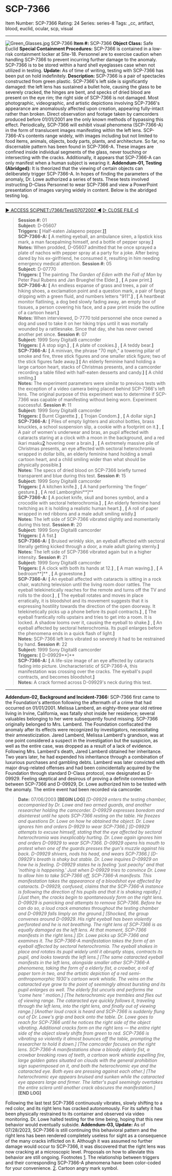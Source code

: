 # SCP-7366
Item Number: SCP-7366
Rating: 24
Series: series-8
Tags: _cc, artifact, blood, euclid, ocular, scp, visual

---

![Green_Glasses.jpg](https://scp-sandbox-3.wdfiles.com/local--files/an-eye-for-both-eyes-nickthebrick1/Green_Glasses.jpg)
SCP-7366
**Item #:** SCP-7366
**Object Class:** Safe Euclid
**Special Containment Procedures:** SCP-7366 is contained in a low-risk containment locker at Site-18. Personnel are to exercise caution when handling SCP-7366 to prevent incurring further damage to the anomaly. SCP-7366 is to be stored within a hard shell eyeglasses case when not utilized in testing.
**Update:** As of time of writing, testing with SCP-7366 has been put on hold indefinitely.
**Description:** SCP-7366 is a pair of spectacles constructed from green plastic. SCP-7366's left side is significantly damaged: the left lens has sustained a bullet hole, causing the glass to be severely cracked, the hinges are bent, and specks of dried blood are present on the eye rim; the right side of SCP-7366 is not damaged. Most photographic, videographic, and artistic depictions involving SCP-7366's appearance are anomalously affected upon creation, appearing fully-intact rather than broken. Direct observation and footage taken by camcorders produced before 01/01/2001 are the only known methods of bypassing this effect.
Periodically, SCP-7366 will exhibit visual phenomena (SCP-7366-A) in the form of translucent images manifesting within the left lens. SCP-7366-A's contents range widely, with images including but not limited to food items, animals, objects, body parts, plants, and architecture. So far, no discernable pattern has been found in SCP-7366-A. These images are confined inside individual segments of the glass, never touching or intersecting with the cracks. Additionally, it appears that SCP-7366-A can only manifest when a human subject is wearing it.
**Addendum-01, Testing (Abridged):** It is theorized that the viewing of certain objects can deliberately trigger SCP-7366-A. In hopes of finding the parameters of the anomaly, Dr. Lowe authorized a series of tests. These tests involved instructing D-Class Personnel to wear SCP-7366 and view a PowerPoint presentation of images varying widely in content. Below is the abridged testing log.
* * *
[▶ ACCESS SCiPNET:/7366/Test/07072007 ◀](javascript:;)
[▷ CLOSE FILE ◁](javascript:;)
> **Session #:** 01  
>  **Subject:** D-05607  
>  **Triggers:** **[** Half-eaten Jalapeno pepper.**]**[1](javascript:;)  
>  **SCP-7366-A:** **[** A melting eyeball, an ambulance siren, a lipstick kiss mark, a man facepalming himself, and a bottle of pepper spray.**]**  
>  **Notes:** When prodded, D-05607 admitted that he once sprayed a plate of nachos with pepper spray at a party for a joke. After being dared by his ex-girlfriend, he consumed it, resulting in him needing emergency medical attention.
> **Session #:** 05  
>  **Subject:** D-07770  
>  **Triggers:** **[** The painting _The Garden of Eden with the Fall of Man_ by Peter Paul Rubens and Jan Brueghel the Elder.**]** , **[** A paw print.**]**  
>  **SCP-7366-A:** **[** An endless expanse of grass and trees, a pair of hiking shoes, a exclamation point and a question mark, a pair of fangs dripping with a green fluid, and numbers letters "911".**]** , **[** A heartbeat monitor flatlining, a dog bed slowly fading away, an empty box of tissues, a person covering his face, and a paw print inside the outline of a cartoon heart.**]**  
>  **Notes:** When interviewed, D-7770 told personnel she once owned a dog and used to take it on her hiking trips until it was mortally wounded by a rattlesnake. Since that day, she has never owned another pet since.
> **Session #:** 07  
>  **Subject:** 1999 Sony Digital8 camcorder  
>  **Triggers:** **[** A stop sign.**]** , **[** A plate of cookies.**]** , **[** A teddy bear.**]**  
>  **SCP-7366-A:** **[** A minivan, the phrase "70 mph," a towering pillar of smoke and fire, three stick figures and one smaller stick figure; two of the stick figures fade away.**]** **[** An elderly feminine hand holding a large cartoon heart, stacks of Christmas presents, and a camcorder recording a table filled with half-eaten desserts and candy.**]** **[** A child smiling.**]**  
>  **Notes:** The experiment parameters were similar to previous tests with the exception of a video camera being placed behind SCP-7366's left lens. The original purpose of this experiment was to determine if SCP-7366 was capable of manifesting without being worn. Experiment successful.
> **Session #:** 11  
>  **Subject:** 1999 Sony Digital8 camcorder  
>  **Triggers:** **[** Burnt Cigarette.**]** , **[** Trojan Condom.**]** , **[** A dollar sign.**]**  
>  **SCP-7366-A:** **[** Piles of empty lighters and alcohol bottles, brass knuckles, a school suspension slip, a cookie with a footprint on it.**]** , **[** A pair of women's underwear and bras, an pupil affected with cataracts staring at a clock with a moon in the background, and a red ikari maaku[2](javascript:;) hovering over a brain.**]** , **[** A extremely massive pile of Christmas presents, an eye affected with sectoral heterochromia wrapped in dollar bills, an elderly feminine hand holding a small cartoon heart, and a child smiling wider than what should be physically possible.**]**  
>  **Notes:** The specs of dried blood on SCP-7366 briefly turned transparent and blue during this test.
> **Session #:** 15  
>  **Subject:** 1999 Sony Digital8 camcorder  
>  **Triggers:** **[** A kitchen knife.**]** , **[** A hand performing 'the finger' gesture.**]** , **[** A red Lamborghini**]**  
>  **SCP-7366-A:** **[** A pocket knife, skull and bones symbol, and a crocodile with sectoral heterochromia.**]** , **[** An elderly feminine hand twitching as it is holding a realistic human heart.**]** , **[** A roll of paper wrapped in red ribbons and a male adult smiling wildly.**]**  
>  **Notes:** The left side of SCP-7366 vibrated slightly and momentarily during this test.
> **Session #:** 20  
>  **Subject:** 1999 Sony Digital8 camcorder  
>  **Triggers:** **[** A fist.**]**  
>  **SCP-7366-A:** **[** Bruised wrinkly skin, an eyeball affected with sectoral literally getting kicked through a door, a male adult glaring sternly.**]**  
>  **Notes:** The left side of SCP-7366 vibrated again but in a higher intensity.
> **Session #:** 21  
>  **Subject:** 1999 Sony Digital8 camcorder  
>  **Triggers:** **[** A clock with both its hands at 12.**]** , **[** A man waving.**]** , **[** A bedroom**]** , **[** A gravestone.**]**  
>  **SCP-7366-A:** **[** An eyeball affected with cataracts is sitting in a rock chair, watching television until the living room door rattles. The eyeball telekinetically reaches for the remote and turns off the TV and rolls to the door.**]** , **[** The eyeball rotates and moves in place erratically, it is bloodshot and its movement suggests that it is expressing hostility towards the direction of the open doorway. It telekinetically picks up a phone before its pupil contracts.**]** , **[** The eyeball frantically rolls upstairs and tries to get into a room. It is locked. A shadow looms over it, causing the eyeball to shake.**]** , **[** An eyeball affected by sectoral heterochromia. Its pupil enlarges before the phenomena ends in a quick flash of light.**]**  
>  **Notes:** SCP-7366 left lens vibrated so severely it had to be restrained by hand.
> **Session #:** 22  
>  **Subject:** 1999 Sony Digital8 camcorder  
>  **Triggers:** **[** D-09929**]**  
>  **SCP-7366-A:** **[** A life-size image of an eye affected by cataracts fading into picture. Uncharacteristic of SCP-7366-A, this manifestation was crossing over the cracks. The eyeball's pupil contracts, and becomes bloodshot.**]**  
>  **Notes:** A crack formed across D-09929's neck during this test.
* * *
**Addendum-02, Background and Incident-7366:** SCP-7366 first came to the Foundation's attention following the aftermath of a crime that had occurred on 01/01/2001. Melissa Lamberd, an eighty-three year old retiree living in Irvine, California, was fatally shot inside her residence; several valuables belonging to her were subsequently found missing. SCP-7366 originally belonged to Mrs. Lamberd. The Foundation confiscated the anomaly after its effects were recognized by investigators, necessitating their amnesticization.
Jared Lamberd, Melissa Lamberd's grandson, was at one point considered a suspect in the investigation but the suspicion, as well as the entire case, was dropped as a result of a lack of evidence. Following Mrs. Lamberd's death, Jared Lamberd obtained her inheritance. Two years later, he had expended his inheritance through a combination of luxurious purchases and gambling debts. Lamberd was later convicted with major drug-related offenses and had been coincidentally acquired by the Foundation through standard D-Class protocol, now designated as D-09929.
Feeling skeptical and desirous of proving a definite connection between SCP-7366 and D-09929, Dr. Lowe authorized him to be tested with the anomaly. The entire event had been recorded via camcorder.
> **Date:** 07/06/2003
> **[BEGIN LOG]**
> _[D-09929 enters the testing chamber, accompanied by Dr. Lowe and two armed guards, and another researcher holding the camcorder. D-09929 expresses boredom and disinterest until he spots SCP-7366 resting on the table. He freezes and questions Dr. Lowe on how he obtained the object. Dr. Lowe ignores him and orders D-9929 to wear SCP-7366.]_
> _[D-09929 attempts to excuse himself, stating that the eye affected by sectoral heterochromia was inexplicably hurting. Dr. Lowe again ignores him and orders D-09929 to wear SCP-7366. D-09929 opens his mouth to protest when one of the guards presses the gun's muzzle against his back. D-09929 shivers, nods his head, and wears SCP-7366.]_
> _[D-09929's breath is shaky but stable. Dr. Lowe inquires D-09929 on how he is feeling. D-09929 states he is feeling 'just peachy' and that 'nothing is happening.' Just when D-09929 tries to convince Dr. Lowe to allow him to take SCP-7366 off, SCP-7366-A manifests. This manifestation takes the appearance of a bloodshot eye affected by cataracts. D-09929, confused, claims that the SCP-7366-A instance is following the direction of his pupils and that it is shaking rapidly.]_
> _[Just then, the cracks begin to spontaneously form on the right lens. D-09929 is panicking and attempts to remove SCP-7366. Before he can do so, a loud crack emanates throughout the testing chamber and D-09929 falls limply on the ground.]_
> _[Shocked, the group convenes around D-09929. His right eyeball has been violently perforated and he is not breathing. The right lens of SCP-7366 is as equally damaged as the left lens. At that moment, SCP-7366 manifests in the right lens.]_
> _[Dr. Lowe picks up SCP-7366 and examines it. The SCP-7366-A manifestation takes the form of an eyeball affected by sectoral heterochromia. The eyeball shakes in place and rotates its pupil widely until it abruptly stops, contracts its pupil, and looks towards the left lens.]_
> _[The same cataracted eyeball manifests in the left lens, alongside smaller other SCP-7366-A phenomena, taking the form of a elderly fist, a crowbar, a roll of paper torn in two, and the artistic depiction of a red semi-anthropomorphic 1930's cartoon work whistle. The veins on the cataracted eye grow to the point of seemingly almost bursting and its pupil enlarges as well. The elderly fist uncurls and performs the 'come here ' motion.]_
> _[The heterochromic eye trembles and flies out of viewing range. The cataracted eye quickly follows it, traveling through the left lens, into the right lens, and finally out of viewing range.]_
> _[Another loud crack is heard and SCP-7366 is suddenly flung out of Dr. Lowe's grip and back onto the table. Dr. Lowe goes to reach for SCP-7366 until he notices the right side of the object vibrating. Additional cracks form on the right lens — the entire right side of the object slowly shifts from green to red. SCP-7366 is vibrating so violently it almost bounces off the table, prompting the researcher to hold it down.]_
> _[The camcorder focuses on the right lens. SCP-7366-A manifestations show a bloody elderly fist, a crowbar breaking rows of teeth, a cartoon work whistle expelling fire, large golden gates situated on clouds with the general prohibition sign superimposed on it, and both the heterochromic eye and the cataracted eye. Both eyes are pressing against each other.]_
> _[The heterochromic eye appears bruised and sunken while the cataracted eye appears large and firmer. The latter's pupil seemingly overtakes the entire sclera until another crack obscures the manifestation.]_
> **[END LOG]**
  
Following the last test SCP-7366 continuously vibrates, slowly shifting to a red color, and its right lens has cracked autonomously. For its safety it has been physically restrained to its container and observed via video monitoring. Dr. Lowe halted testing for the time being, hoping that this new behavior would eventually subside.
**Addendum-03, Update:** As of 07/28/2023, SCP-7366 is still continuing this behavioral pattern and the right lens has been rendered completely useless for sight as a consequence of the many cracks inflicted on it. Although it was assumed no further damage would occur to SCP-7366, it was discovered that the right lens was now cracking at a microscopic level. Proposals on how to alleviate this behavior are still ongoing.
Footnotes
[1](javascript:;). The relationship between triggers and their corresponding SCP-7366-A phenomena have been color-coded for your convenience.
[2](javascript:;). Cartoon angry mark symbol.